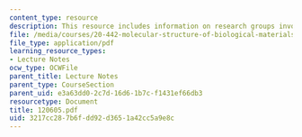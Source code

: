 ```yaml
---
content_type: resource
description: This resource includes information on research groups involved in biomaterials.
file: /media/courses/20-442-molecular-structure-of-biological-materials-be-442-fall-2005/3217cc287b6fdd92d3651a42cc5a9e8c_120605.pdf
file_type: application/pdf
learning_resource_types:
- Lecture Notes
ocw_type: OCWFile
parent_title: Lecture Notes
parent_type: CourseSection
parent_uid: e3a63dd0-2c7d-16d6-1b7c-f1431ef66db3
resourcetype: Document
title: 120605.pdf
uid: 3217cc28-7b6f-dd92-d365-1a42cc5a9e8c
---
```

